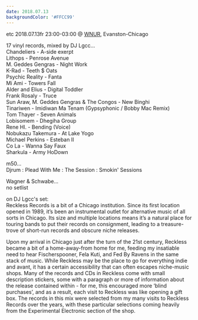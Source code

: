 ```yaml
---
date: 2018.07.13
backgroundColor: '#FFCC99'
---
```


etc 2018.07.13fr 23:00-03:00 @ [WNUR](http://www.wnur.org/), Evanston-Chicago  

17 vinyl records, mixed by DJ Lgcc...  
Chandeliers - A-side exerpt  
Lithops - Penrose Avenue  
M. Geddes Gengras - Night Work  
K-Rad - Teeth $ Oats  
Psychic Reality - Fanta  
Mi Ami - Towers Fall  
Alder and Elius - Digital Toddler  
Frank Rosaly - Truce  
Sun Araw, M. Geddes Gengras & The Congos - New Binghi  
Tinariwen - Imidiwan Ma Tenam (Gypsyphonic / Bobby Mac Remix)  
Tom Thayer - Seven Animals  
Lobisomem - Dhegiha Group  
Rene Hl. - Bending (Voice)  
Nobukazu Takemura - At Lake Yogo  
Michael Perkins - Esteban II  
Co La - Wanna Say Faux  
Sharkula - Army HoDown  

m50...  
Djrum : Plead With Me : The Session : Smokin' Sessions  

Wagner & Schwabe...  
no setlist  

on DJ Lgcc's set:  
Reckless Records is a bit of a Chicago institution. Since its first location opened in 1989, it’s been an instrumental outlet for alternative music of all sorts in Chicago. Its size and multiple locations means it’s a natural place for touring bands to put their records on consignment, leading to a treasure-trove of short-run records and obscure niche releases.  

Upon my arrival in Chicago just after the turn of the 21st century, Reckless became a bit of a home-away-from home for me, feeding my insatiable need to hear Fischerspooner, Fela Kuti, and Fed By Ravens in the same stack of music. While Reckless may be the place to go for everything indie and avant, it has a certain accessibility that can often escapes niche-music shops. Many of the records and CDs in Reckless come with small description stickers, some with a paragraph or more of information about the release contained within - for me, this encouraged more ‘blind purchases’, and as a result, each visit to Reckless was like opening a gift box. The records in this mix were selected from my many visits to Reckless Records over the years, with these particular selections coming heavily from the Experimental Electronic section of the shop.